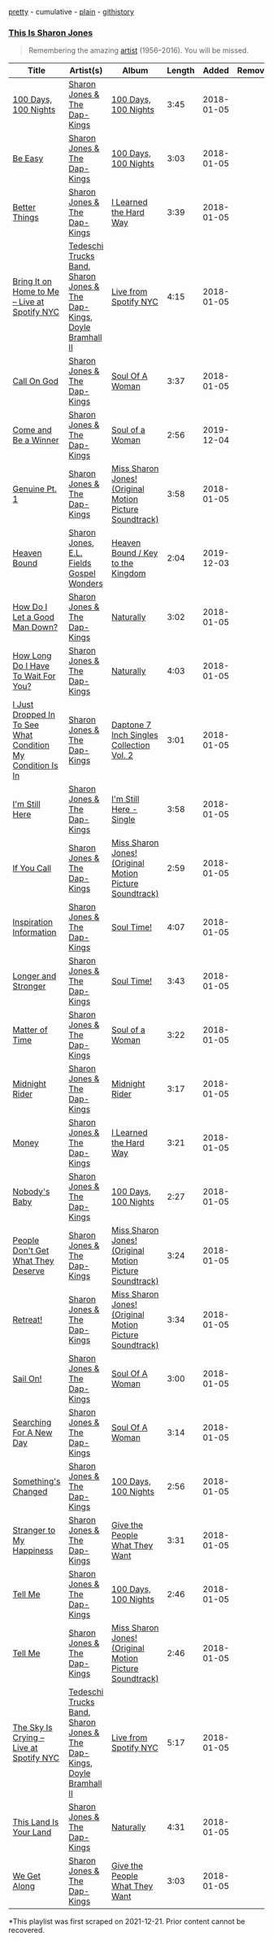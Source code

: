 [pretty](/playlists/pretty/37i9dQZF1DWXIPSKePHmRn.md) - cumulative - [plain](/playlists/plain/37i9dQZF1DWXIPSKePHmRn) - [githistory](https://github.githistory.xyz/mackorone/spotify-playlist-archive/blob/main/playlists/plain/37i9dQZF1DWXIPSKePHmRn)

### [This Is Sharon Jones](https://open.spotify.com/playlist/37i9dQZF1DWXIPSKePHmRn)

> Remembering the amazing <a href="spotify:artist:6LufpoVlIYKQCu9Gjpk8B7">artist</a> \(1956–2016\)\. You will be missed.

| Title | Artist(s) | Album | Length | Added | Removed |
|---|---|---|---|---|---|
| [100 Days, 100 Nights](https://open.spotify.com/track/5LWLVUBBCNYKPWOHDO0We7) | [Sharon Jones & The Dap\-Kings](https://open.spotify.com/artist/6LufpoVlIYKQCu9Gjpk8B7) | [100 Days, 100 Nights](https://open.spotify.com/album/47P2sPC5375ThPdCL4Dn6I) | 3:45 | 2018-01-05 |  |
| [Be Easy](https://open.spotify.com/track/7mg4x8Bm8WYb0N2z1qSKnf) | [Sharon Jones & The Dap\-Kings](https://open.spotify.com/artist/6LufpoVlIYKQCu9Gjpk8B7) | [100 Days, 100 Nights](https://open.spotify.com/album/47P2sPC5375ThPdCL4Dn6I) | 3:03 | 2018-01-05 |  |
| [Better Things](https://open.spotify.com/track/0E1nJOrZpLmhHjrygdUhIH) | [Sharon Jones & The Dap\-Kings](https://open.spotify.com/artist/6LufpoVlIYKQCu9Gjpk8B7) | [I Learned the Hard Way](https://open.spotify.com/album/7HeoMx4J2lWyL3PF1z39oE) | 3:39 | 2018-01-05 |  |
| [Bring It on Home to Me – Live at Spotify NYC](https://open.spotify.com/track/1vVegVTwSIsaPfJA91d7ju) | [Tedeschi Trucks Band](https://open.spotify.com/artist/2gFsmDBM0hkoZPmrO5EdyO), [Sharon Jones & The Dap\-Kings](https://open.spotify.com/artist/6LufpoVlIYKQCu9Gjpk8B7), [Doyle Bramhall II](https://open.spotify.com/artist/7Chzu4eSaqDHFXFvjaycAV) | [Live from Spotify NYC](https://open.spotify.com/album/1xQfkhLFq2UGARqyz8Ajbm) | 4:15 | 2018-01-05 |  |
| [Call On God](https://open.spotify.com/track/4dRUSSwVeLv3G45OL27wbN) | [Sharon Jones & The Dap\-Kings](https://open.spotify.com/artist/6LufpoVlIYKQCu9Gjpk8B7) | [Soul Of A Woman](https://open.spotify.com/album/2RTz4ZjSMLe4xHxDXv28aX) | 3:37 | 2018-01-05 |  |
| [Come and Be a Winner](https://open.spotify.com/track/6oobvM9iZY1OF18kC36llz) | [Sharon Jones & The Dap\-Kings](https://open.spotify.com/artist/6LufpoVlIYKQCu9Gjpk8B7) | [Soul of a Woman](https://open.spotify.com/album/6dQ4PANge8QXfOywlHNd2J) | 2:56 | 2019-12-04 |  |
| [Genuine Pt\. 1](https://open.spotify.com/track/2aiVxZ8xaj90OAvhYC7IGa) | [Sharon Jones & The Dap\-Kings](https://open.spotify.com/artist/6LufpoVlIYKQCu9Gjpk8B7) | [Miss Sharon Jones! \(Original Motion Picture Soundtrack\)](https://open.spotify.com/album/23FckTzuQQnkhlKFFWYTii) | 3:58 | 2018-01-05 |  |
| [Heaven Bound](https://open.spotify.com/track/1TXehAgqMtwiS0u12H38Qp) | [Sharon Jones](https://open.spotify.com/artist/59O57msePcyTge2k7MzmlT), [E.L\. Fields Gospel Wonders](https://open.spotify.com/artist/4zpVJY5AEUCYBh8K9aIWJn) | [Heaven Bound / Key to the Kingdom](https://open.spotify.com/album/4kuXNtR1Mph47MIN4gHOXA) | 2:04 | 2019-12-03 |  |
| [How Do I Let a Good Man Down?](https://open.spotify.com/track/7lWv5nVZoX3Dkk2KnZS2jV) | [Sharon Jones & The Dap\-Kings](https://open.spotify.com/artist/6LufpoVlIYKQCu9Gjpk8B7) | [Naturally](https://open.spotify.com/album/1ARyfw246YulT9j3B2qfXl) | 3:02 | 2018-01-05 |  |
| [How Long Do I Have To Wait For You?](https://open.spotify.com/track/4fMXQkXkfmO6KWKVwxvkWT) | [Sharon Jones & The Dap\-Kings](https://open.spotify.com/artist/6LufpoVlIYKQCu9Gjpk8B7) | [Naturally](https://open.spotify.com/album/1ARyfw246YulT9j3B2qfXl) | 4:03 | 2018-01-05 |  |
| [I Just Dropped In To See What Condition My Condition Is In](https://open.spotify.com/track/2DunIaFgxhhLktcs07CxAM) | [Sharon Jones & The Dap\-Kings](https://open.spotify.com/artist/6LufpoVlIYKQCu9Gjpk8B7) | [Daptone 7 Inch Singles Collection Vol\. 2](https://open.spotify.com/album/4qBew9MbVxFI0xbgnl9tXX) | 3:01 | 2018-01-05 |  |
| [I'm Still Here](https://open.spotify.com/track/1kzq3crdZ6ddoO0r3hciFV) | [Sharon Jones & The Dap\-Kings](https://open.spotify.com/artist/6LufpoVlIYKQCu9Gjpk8B7) | [I'm Still Here \- Single](https://open.spotify.com/album/1mlbKmBrguvGwzTdhtEq5D) | 3:58 | 2018-01-05 |  |
| [If You Call](https://open.spotify.com/track/61WWFkzFgBCKJDUnpbQ3eR) | [Sharon Jones & The Dap\-Kings](https://open.spotify.com/artist/6LufpoVlIYKQCu9Gjpk8B7) | [Miss Sharon Jones! \(Original Motion Picture Soundtrack\)](https://open.spotify.com/album/23FckTzuQQnkhlKFFWYTii) | 2:59 | 2018-01-05 |  |
| [Inspiration Information](https://open.spotify.com/track/1PglNX6b8W67iFFkb8U527) | [Sharon Jones & The Dap\-Kings](https://open.spotify.com/artist/6LufpoVlIYKQCu9Gjpk8B7) | [Soul Time!](https://open.spotify.com/album/71wOCRaYty23tGKYCwCiSJ) | 4:07 | 2018-01-05 |  |
| [Longer and Stronger](https://open.spotify.com/track/56YUKpnZyk5hN8KeOLokF7) | [Sharon Jones & The Dap\-Kings](https://open.spotify.com/artist/6LufpoVlIYKQCu9Gjpk8B7) | [Soul Time!](https://open.spotify.com/album/71wOCRaYty23tGKYCwCiSJ) | 3:43 | 2018-01-05 |  |
| [Matter of Time](https://open.spotify.com/track/5GM6ToJIXaAHWQKbkTzfGS) | [Sharon Jones & The Dap\-Kings](https://open.spotify.com/artist/6LufpoVlIYKQCu9Gjpk8B7) | [Soul of a Woman](https://open.spotify.com/album/7vpplH7g4IZXRshDgWTqUn) | 3:22 | 2018-01-05 |  |
| [Midnight Rider](https://open.spotify.com/track/25ezngxaczv4fCxn1n2XqB) | [Sharon Jones & The Dap\-Kings](https://open.spotify.com/artist/6LufpoVlIYKQCu9Gjpk8B7) | [Midnight Rider](https://open.spotify.com/album/6iwSZUwg5PbZz0qJg0JzCd) | 3:17 | 2018-01-05 |  |
| [Money](https://open.spotify.com/track/3kBdQ0SCr6cWDhXsS5g69l) | [Sharon Jones & The Dap\-Kings](https://open.spotify.com/artist/6LufpoVlIYKQCu9Gjpk8B7) | [I Learned the Hard Way](https://open.spotify.com/album/7HeoMx4J2lWyL3PF1z39oE) | 3:21 | 2018-01-05 |  |
| [Nobody's Baby](https://open.spotify.com/track/063oqKcOD1wjWyzOTxeCCj) | [Sharon Jones & The Dap\-Kings](https://open.spotify.com/artist/6LufpoVlIYKQCu9Gjpk8B7) | [100 Days, 100 Nights](https://open.spotify.com/album/47P2sPC5375ThPdCL4Dn6I) | 2:27 | 2018-01-05 |  |
| [People Don't Get What They Deserve](https://open.spotify.com/track/5SnVp3mOUL4kEB4hqIqEPD) | [Sharon Jones & The Dap\-Kings](https://open.spotify.com/artist/6LufpoVlIYKQCu9Gjpk8B7) | [Miss Sharon Jones! \(Original Motion Picture Soundtrack\)](https://open.spotify.com/album/23FckTzuQQnkhlKFFWYTii) | 3:24 | 2018-01-05 |  |
| [Retreat!](https://open.spotify.com/track/6IECvYZtX4rJCwEmbQ55aL) | [Sharon Jones & The Dap\-Kings](https://open.spotify.com/artist/6LufpoVlIYKQCu9Gjpk8B7) | [Miss Sharon Jones! \(Original Motion Picture Soundtrack\)](https://open.spotify.com/album/23FckTzuQQnkhlKFFWYTii) | 3:34 | 2018-01-05 |  |
| [Sail On!](https://open.spotify.com/track/1k0ziTg2Ujl6Z2OIqeB3jJ) | [Sharon Jones & The Dap\-Kings](https://open.spotify.com/artist/6LufpoVlIYKQCu9Gjpk8B7) | [Soul Of A Woman](https://open.spotify.com/album/2RTz4ZjSMLe4xHxDXv28aX) | 3:00 | 2018-01-05 |  |
| [Searching For A New Day](https://open.spotify.com/track/7tI89iCO4mAMmFU31rW5Ay) | [Sharon Jones & The Dap\-Kings](https://open.spotify.com/artist/6LufpoVlIYKQCu9Gjpk8B7) | [Soul Of A Woman](https://open.spotify.com/album/2RTz4ZjSMLe4xHxDXv28aX) | 3:14 | 2018-01-05 |  |
| [Something's Changed](https://open.spotify.com/track/0SeLyjL848tAt4o5NGAEhx) | [Sharon Jones & The Dap\-Kings](https://open.spotify.com/artist/6LufpoVlIYKQCu9Gjpk8B7) | [100 Days, 100 Nights](https://open.spotify.com/album/47P2sPC5375ThPdCL4Dn6I) | 2:56 | 2018-01-05 |  |
| [Stranger to My Happiness](https://open.spotify.com/track/1Ow1h8ipU0S07gGcJYfVkg) | [Sharon Jones & The Dap\-Kings](https://open.spotify.com/artist/6LufpoVlIYKQCu9Gjpk8B7) | [Give the People What They Want](https://open.spotify.com/album/2gXqj7ah9qGergzhQhkfrf) | 3:31 | 2018-01-05 |  |
| [Tell Me](https://open.spotify.com/track/0uVuxB0oWVyim6BtSa5tj8) | [Sharon Jones & The Dap\-Kings](https://open.spotify.com/artist/6LufpoVlIYKQCu9Gjpk8B7) | [100 Days, 100 Nights](https://open.spotify.com/album/4ISkkhHspOHKazKB6783mh) | 2:46 | 2018-01-05 |  |
| [Tell Me](https://open.spotify.com/track/01Vfx2Jna7YYXb645Auid1) | [Sharon Jones & The Dap\-Kings](https://open.spotify.com/artist/6LufpoVlIYKQCu9Gjpk8B7) | [Miss Sharon Jones! \(Original Motion Picture Soundtrack\)](https://open.spotify.com/album/23FckTzuQQnkhlKFFWYTii) | 2:46 | 2018-01-05 |  |
| [The Sky Is Crying – Live at Spotify NYC](https://open.spotify.com/track/4WDplhb9BtvR4XGLN09rNx) | [Tedeschi Trucks Band](https://open.spotify.com/artist/2gFsmDBM0hkoZPmrO5EdyO), [Sharon Jones & The Dap\-Kings](https://open.spotify.com/artist/6LufpoVlIYKQCu9Gjpk8B7), [Doyle Bramhall II](https://open.spotify.com/artist/7Chzu4eSaqDHFXFvjaycAV) | [Live from Spotify NYC](https://open.spotify.com/album/1xQfkhLFq2UGARqyz8Ajbm) | 5:17 | 2018-01-05 |  |
| [This Land Is Your Land](https://open.spotify.com/track/1FE45v3BxmGjFiDwuSpeDJ) | [Sharon Jones & The Dap\-Kings](https://open.spotify.com/artist/6LufpoVlIYKQCu9Gjpk8B7) | [Naturally](https://open.spotify.com/album/1ARyfw246YulT9j3B2qfXl) | 4:31 | 2018-01-05 |  |
| [We Get Along](https://open.spotify.com/track/6uduRAViNA2x89ou9B2MVU) | [Sharon Jones & The Dap\-Kings](https://open.spotify.com/artist/6LufpoVlIYKQCu9Gjpk8B7) | [Give the People What They Want](https://open.spotify.com/album/2gXqj7ah9qGergzhQhkfrf) | 3:03 | 2018-01-05 |  |

\*This playlist was first scraped on 2021-12-21. Prior content cannot be recovered.